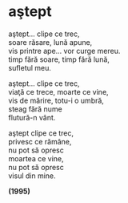 # aştept

aştept... clipe ce trec,  
soare răsare, lună apune,  
vis printre ape... vor curge mereu.  
timp fără soare, timp fără lună,  
sufletul meu.  

aştept... clipe ce trec,  
viaţă ce trece, moarte ce vine,  
vis de mărire, totu-i o umbră,  
steag fără nume  
flutură-n vânt.  

aştept clipe ce trec,  
privesc ce rămâne,  
nu pot să opresc  
moartea ce vine,  
nu pot să opresc  
visul din mine.  

**(1995)**